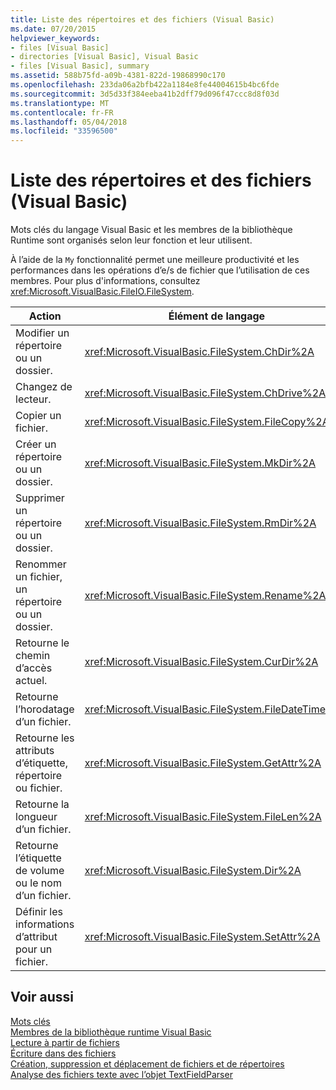 ```yaml
---
title: Liste des répertoires et des fichiers (Visual Basic)
ms.date: 07/20/2015
helpviewer_keywords:
- files [Visual Basic]
- directories [Visual Basic], Visual Basic
- files [Visual Basic], summary
ms.assetid: 588b75fd-a09b-4381-822d-19868990c170
ms.openlocfilehash: 233da06a2bfb422a1184e8fe44004615b4bc6fde
ms.sourcegitcommit: 3d5d33f384eeba41b2dff79d096f47ccc8d8f03d
ms.translationtype: MT
ms.contentlocale: fr-FR
ms.lasthandoff: 05/04/2018
ms.locfileid: "33596500"
---
```

# <a name="directories-and-files-summary-visual-basic"></a>Liste des répertoires et des fichiers (Visual Basic)
Mots clés du langage Visual Basic et les membres de la bibliothèque Runtime sont organisés selon leur fonction et leur utilisent.  
  
 À l’aide de la `My` fonctionnalité permet une meilleure productivité et les performances dans les opérations d’e/s de fichier que l’utilisation de ces membres. Pour plus d'informations, consultez <xref:Microsoft.VisualBasic.FileIO.FileSystem>.  
  
|**Action**|**Élément de langage**|  
|----------------|--------------------------|  
|Modifier un répertoire ou un dossier.|<xref:Microsoft.VisualBasic.FileSystem.ChDir%2A>|  
|Changez de lecteur.|<xref:Microsoft.VisualBasic.FileSystem.ChDrive%2A>|  
|Copier un fichier.|<xref:Microsoft.VisualBasic.FileSystem.FileCopy%2A>|  
|Créer un répertoire ou un dossier.|<xref:Microsoft.VisualBasic.FileSystem.MkDir%2A>|  
|Supprimer un répertoire ou un dossier.|<xref:Microsoft.VisualBasic.FileSystem.RmDir%2A>|  
|Renommer un fichier, un répertoire ou un dossier.|<xref:Microsoft.VisualBasic.FileSystem.Rename%2A>|  
|Retourne le chemin d’accès actuel.|<xref:Microsoft.VisualBasic.FileSystem.CurDir%2A>|  
|Retourne l’horodatage d’un fichier.|<xref:Microsoft.VisualBasic.FileSystem.FileDateTime%2A>|  
|Retourne les attributs d’étiquette, répertoire ou fichier.|<xref:Microsoft.VisualBasic.FileSystem.GetAttr%2A>|  
|Retourne la longueur d’un fichier.|<xref:Microsoft.VisualBasic.FileSystem.FileLen%2A>|  
|Retourne l’étiquette de volume ou le nom d’un fichier.|<xref:Microsoft.VisualBasic.FileSystem.Dir%2A>|  
|Définir les informations d’attribut pour un fichier.|<xref:Microsoft.VisualBasic.FileSystem.SetAttr%2A>|  
  
## <a name="see-also"></a>Voir aussi  
 [Mots clés](../../../visual-basic/language-reference/keywords/index.md)  
 [Membres de la bibliothèque runtime Visual Basic](../../../visual-basic/language-reference/runtime-library-members.md)  
 [Lecture à partir de fichiers](../../../visual-basic/developing-apps/programming/drives-directories-files/reading-from-files.md)  
 [Écriture dans des fichiers](../../../visual-basic/developing-apps/programming/drives-directories-files/writing-to-files.md)  
 [Création, suppression et déplacement de fichiers et de répertoires](../../../visual-basic/developing-apps/programming/drives-directories-files/creating-deleting-and-moving-files-and-directories.md)  
 [Analyse des fichiers texte avec l’objet TextFieldParser](../../../visual-basic/developing-apps/programming/drives-directories-files/parsing-text-files-with-the-textfieldparser-object.md)
